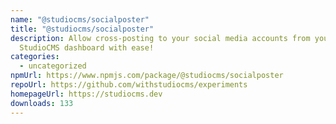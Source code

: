 ```yaml
---
name: "@studiocms/socialposter"
title: "@studiocms/socialposter"
description: Allow cross-posting to your social media accounts from your
  StudioCMS dashboard with ease!
categories:
  - uncategorized
npmUrl: https://www.npmjs.com/package/@studiocms/socialposter
repoUrl: https://github.com/withstudiocms/experiments
homepageUrl: https://studiocms.dev
downloads: 133
---
```

